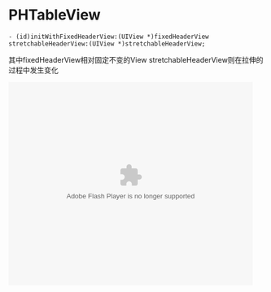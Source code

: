 PHTableView
===========

<pre><code>- (id)initWithFixedHeaderView:(UIView *)fixedHeaderView stretchableHeaderView:(UIView *)stretchableHeaderView;</code></pre>
其中fixedHeaderView相对固定不变的View
stretchableHeaderView则在拉伸的过程中发生变化

<embed src="http://player.youku.com/player.php/sid/XNDY1NDk4OTI4/v.swf" allowFullScreen="true" quality="high" width="480" height="400" align="middle" allowScriptAccess="always" type="application/x-shockwave-flash"></embed>

